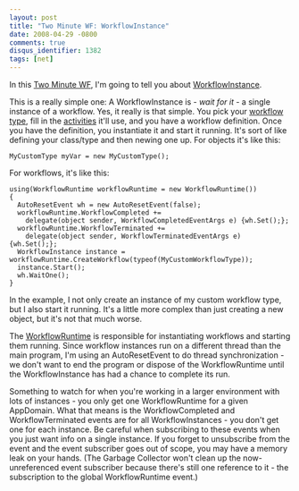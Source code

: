 ```yaml
---
layout: post
title: "Two Minute WF: WorkflowInstance"
date: 2008-04-29 -0800
comments: true
disqus_identifier: 1382
tags: [net]
---
```

In this [Two Minute WF](/archive/2008/03/20/two-minute-wf.aspx), I'm
going to tell you about
[WorkflowInstance](http://msdn2.microsoft.com/en-us/library/system.workflow.runtime.workflowinstance.aspx).

This is a really simple one: A WorkflowInstance is - *wait for it* - a
single instance of a workflow. Yes, it really is that simple. You pick
your [workflow
type](/archive/2008/03/20/two-minute-wf-workflow-types.aspx), fill in
the [activities](/archive/2008/03/21/two-minute-wf-activities.aspx)
it'll use, and you have a workflow definition. Once you have the
definition, you instantiate it and start it running. It's sort of like
defining your class/type and then newing one up. For objects it's like
this:

`MyCustomType myVar = new MyCustomType();`

For workflows, it's like this:

    using(WorkflowRuntime workflowRuntime = new WorkflowRuntime())
    {
      AutoResetEvent wh = new AutoResetEvent(false);
      workflowRuntime.WorkflowCompleted +=
        delegate(object sender, WorkflowCompletedEventArgs e) {wh.Set();};
      workflowRuntime.WorkflowTerminated +=
        delegate(object sender, WorkflowTerminatedEventArgs e) {wh.Set();};
      WorkflowInstance instance = workflowRuntime.CreateWorkflow(typeof(MyCustomWorkflowType));
      instance.Start();
      wh.WaitOne();
    }

In the example, I not only create an instance of my custom workflow
type, but I also start it running. It's a little more complex than just
creating a new object, but it's not that much worse.

The
[WorkflowRuntime](/archive/2008/04/02/two-minute-wf-workflowruntime.aspx)
is responsible for instantiating workflows and starting them running.
Since workflow instances run on a different thread than the main
program, I'm using an AutoResetEvent to do thread synchronization - we
don't want to end the program or dispose of the WorkflowRuntime until
the WorkflowInstance has had a chance to complete its run.

Something to watch for when you're working in a larger environment with
lots of instances - you only get one WorkflowRuntime for a given
AppDomain. What that means is the WorkflowCompleted and
WorkflowTerminated events are for all WorkflowInstances - you don't get
one for each instance. Be careful when subscribing to these events when
you just want info on a single instance. If you forget to unsubscribe
from the event and the event subscriber goes out of scope, you may have
a memory leak on your hands. (The Garbage Collector won't clean up the
now-unreferenced event subscriber because there's still one reference to
it - the subscription to the global WorkflowRuntime event.)
